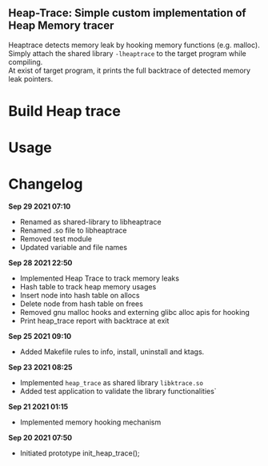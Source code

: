 
## Heap-Trace: Simple custom implementation of Heap Memory tracer

Heaptrace detects memory leak by hooking memory functions (e.g. malloc).<br>
Simply attach the shared library ```-lheaptrace``` to the target program while compiling.<br>
At exist of target program, it prints the full backtrace of detected memory leak pointers.<br>

# Build Heap trace

# Usage

# Changelog

**Sep 29 2021 07:10**
- Renamed as shared-library to libheaptrace
- Renamed .so file to libheaptrace
- Removed test module
- Updated variable and file names

**Sep 28 2021 22:50**
- Implemented Heap Trace to track memory leaks
- Hash table to track heap memory usages
- Insert node into hash table on allocs
- Delete node from hash table on frees
- Removed gnu malloc hooks and externing glibc alloc apis for hooking 
- Print heap_trace report with backtrace at exit

**Sep 25 2021 09:10**
- Added Makefile rules to info, install, uninstall and ktags.

**Sep 23 2021 08:25**
- Implemented ```heap_trace``` as shared library ```libktrace.so```
- Added test application to validate the library functionalities`

**Sep 21 2021 01:15**
- Implemented memory hooking mechanism

**Sep 20 2021 07:50**
- Initiated prototype init_heap_trace();
